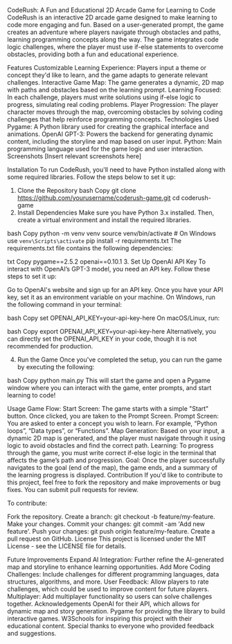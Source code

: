 CodeRush: A Fun and Educational 2D Arcade Game for Learning to Code
CodeRush is an interactive 2D arcade game designed to make learning to code more engaging and fun. Based on a user-generated prompt, the game creates an adventure where players navigate through obstacles and paths, learning programming concepts along the way. The game integrates code logic challenges, where the player must use if-else statements to overcome obstacles, providing both a fun and educational experience.

Features
Customizable Learning Experience: Players input a theme or concept they'd like to learn, and the game adapts to generate relevant challenges.
Interactive Game Map: The game generates a dynamic, 2D map with paths and obstacles based on the learning prompt.
Learning Focused: In each challenge, players must write solutions using if-else logic to progress, simulating real coding problems.
Player Progression: The player character moves through the map, overcoming obstacles by solving coding challenges that help reinforce programming concepts.
Technologies Used
Pygame: A Python library used for creating the graphical interface and animations.
OpenAI GPT-3: Powers the backend for generating dynamic content, including the storyline and map based on user input.
Python: Main programming language used for the game logic and user interaction.
Screenshots
[Insert relevant screenshots here]

Installation
To run CodeRush, you'll need to have Python installed along with some required libraries. Follow the steps below to set it up:

1. Clone the Repository
bash
Copy
git clone https://github.com/yourusername/coderush-game.git
cd coderush-game
2. Install Dependencies
Make sure you have Python 3.x installed. Then, create a virtual environment and install the required libraries.

bash
Copy
python -m venv venv
source venv/bin/activate  # On Windows use `venv\Scripts\activate`
pip install -r requirements.txt
The requirements.txt file contains the following dependencies:

txt
Copy
pygame==2.5.2
openai==0.10.1
3. Set Up OpenAI API Key
To interact with OpenAI’s GPT-3 model, you need an API key. Follow these steps to set it up:

Go to OpenAI's website and sign up for an API key.
Once you have your API key, set it as an environment variable on your machine.
On Windows, run the following command in your terminal:

bash
Copy
set OPENAI_API_KEY=your-api-key-here
On macOS/Linux, run:

bash
Copy
export OPENAI_API_KEY=your-api-key-here
Alternatively, you can directly set the OPENAI_API_KEY in your code, though it is not recommended for production.

4. Run the Game
Once you've completed the setup, you can run the game by executing the following:

bash
Copy
python main.py
This will start the game and open a Pygame window where you can interact with the game, enter prompts, and start learning to code!

Usage
Game Flow:
Start Screen: The game starts with a simple "Start" button. Once clicked, you are taken to the Prompt Screen.
Prompt Screen: You are asked to enter a concept you wish to learn. For example, “Python loops”, “Data types”, or “Functions”.
Map Generation: Based on your input, a dynamic 2D map is generated, and the player must navigate through it using logic to avoid obstacles and find the correct path.
Learning: To progress through the game, you must write correct if-else logic in the terminal that affects the game’s path and progression.
Goal: Once the player successfully navigates to the goal (end of the map), the game ends, and a summary of the learning progress is displayed.
Contribution
If you'd like to contribute to this project, feel free to fork the repository and make improvements or bug fixes. You can submit pull requests for review.

To contribute:

Fork the repository.
Create a branch: git checkout -b feature/my-feature.
Make your changes.
Commit your changes: git commit -am 'Add new feature'.
Push your changes: git push origin feature/my-feature.
Create a pull request on GitHub.
License
This project is licensed under the MIT License - see the LICENSE file for details.

Future Improvements
Expand AI Integration: Further refine the AI-generated map and storyline to enhance learning opportunities.
Add More Coding Challenges: Include challenges for different programming languages, data structures, algorithms, and more.
User Feedback: Allow players to rate challenges, which could be used to improve content for future players.
Multiplayer: Add multiplayer functionality so users can solve challenges together.
Acknowledgements
OpenAI for their API, which allows for dynamic map and story generation.
Pygame for providing the library to build interactive games.
W3Schools for inspiring this project with their educational content.
Special thanks to everyone who provided feedback and suggestions.
